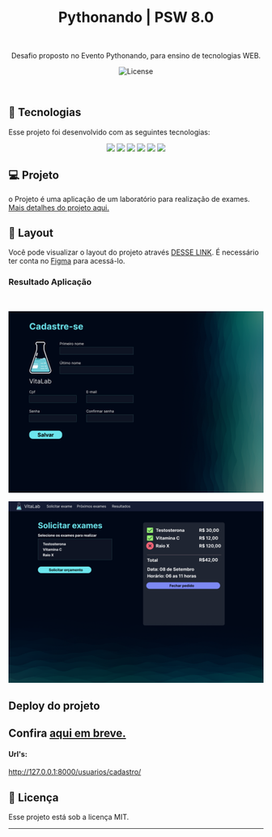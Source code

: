 <h1 align="center"> Pythonando | PSW 8.0 </h1>
<p align="center">

  ![]()
  
</p>

<p align="center">
Desafio proposto no Evento Pythonando, para ensino de tecnologias WEB.

<p align="center">
  <img alt="License" src="https://img.shields.io/static/v1?label=license&message=MIT&color=49AA26&labelColor=000000">
</p>

<br>

## 🚀 Tecnologias

Esse projeto foi desenvolvido com as seguintes tecnologias:

<p align="center">
  <!-- <img src="https://img.shields.io/badge/JavaScript-323330?style=for-the-badge&logo=javascript&logoColor=F7DF1E"> -->
  <img src="https://img.shields.io/badge/Django-092E20?style=for-the-badge&logo=django&logoColor=white" />
  <img src="https://img.shields.io/badge/Python-14354C?style=for-the-badge&logo=python&logoColor=white"/>
  <img src="https://img.shields.io/badge/JavaScript-F7DF1E?style=for-the-badge&logo=javascript&logoColor=black"/>
  <img src="https://img.shields.io/badge/Bootstrap-563D7C?style=for-the-badge&logo=bootstrap&logoColor=white"/>
  <img src="https://img.shields.io/badge/HTML5-E34F26?style=for-the-badge&logo=html5&logoColor=white"/>
  <img src="https://img.shields.io/badge/CSS3-1572B6?style=for-the-badge&logo=css3&logoColor=white"/>

</p>

## 💻 Projeto

o Projeto é uma aplicação de um laboratório para realização de exames.
[Mais detalhes do projeto aqui.](https://grizzly-amaranthus-f6a.notion.site/PSW-8-0-Aula-1-c5f28c09c09f4493ad20911f984e4fc8?pvs=4
)

<!-- ## PDF
[PDF](https://pythonando.com.br/media/recursos_aulas/PSW_8_0_Aula_1_c5f28c09c09f4493ad20911f984e4fc8.pdf) -->


## 🔖 Layout

Você pode visualizar o layout do projeto através [DESSE LINK](https://www.figma.com/file/FzqXqJXe5a8LWcq7LxISHN/Untitled?type=design&node-id=3-157&mode=design&t=kYSHqbNX3YVzPJgU-0). É necessário ter conta no [Figma](https://figma.com) para acessá-lo.

###  Resultado Aplicação 

![]()

![](img/1.png) 
<br>

![](img/2.png)

<!--<br>
<br>
<video width="219" height="454" controls="controls" autoplay="autoplay">
<source src="https://streamable.com/3pcted" type="video/mp4">
<object data="" width="219" height="240">
<embed width="320" height="454" src="https://streamable.com/3pcted">
</object>
</video>
-->


## Deploy do projeto

Confira [aqui em breve.]()
---

#### Url's:

http://127.0.0.1:8000/usuarios/cadastro/

<!-- ## Como executar ?
É Necessário Node LTS > versão 16, instalado.
### Procedimento Iniciar backend 

- Acessar primeiro o diretório server com o comando
```bash
cd server
```
- Instalar as dependências do backend
```bash
npm install
```
- Instalar blibliotecas

Fastify
```bash
  npm i fastify -D
```
TSX
```bash
npm i tsx -D
```
prisma:
```bash
npm i prisma -D
```
dependência de produção do prisma:
```bash
npm i @prisma/client
```
Prisma ERD Generator juntamente com a bliblioteca mermaid para geração de diagramas :
```bash
npm i prisma-erd-generator @mermaid-js/mermaid-cli -D
```
Cors do Fastify
```bash
npm i @fastify/cors
```
---

- Iniciar o backend com o comando
```bash
npm run dev
```

 #### Com o backend rodando você pode escolher entre a aplicação WEB ou MOBILE
---
### Procedimento iniciar aplicação WEB 

- Acessar primeiro o diretório web com o comando
```bash
cd web
```
- Instalar as dependências da aplicação WEB
```bash
npm install
```
- Instalar as blibliotecas da aplicação:

Tailwindcss
```bash
npm install -D tailwindcss postcss autoprefixer
```
Axios
```bash
npm i axios
```
Sweetalert2
```bash
npm i sweetalert2
```
- Iniciar a aplicação web com o comando
```bash
npm run dev
```
### Procedimento iniciar aplicação MOBILE 

- Acessar primeiro o diretório mobile com o comando
```bash
cd mobile
```
 Instalar as dependências da aplicação MOBILE
```bash
npm install
```
- Instalar as blibliotecas necessárias:
  
Native Base:
```bash
npm install native-base

npx expo install react-native-svg@12.1.1

npx expo install react-native-safe-area-context@3.3.2
```
Fonts do google:
```bash
npx expo install expo-font @expo-google-fonts/roboto
```
phosphor-react-native:
```bash
npm install --save phosphor-react-native
```
xvg-transformer:
```bash
npm i react-native-svg-transformer
```
react navigation: 
```bash
npm install @react-navigation/native

```
Instalando dependências em um projeto gerenciado pelo Expo:
```bash
npx expo install react-native-screens react-native-safe-area-context
```
Tab navigation
```bash
npm install @react-navigation/bottom-tabs
```
Axios:
```bash
npm i axios
```
country-list
```bash
npm i --save-dev @types/country-list
```
country-flag
```bash
npm install --save react-native-country-flag
```
dayjs
```bash
npm install dayjs
```
Dotenv
```bash
npm dotenv babel-plugin-inline-dotenv
```
- Para Rodar a aplicação mobile localmente:
É necessário um aparelho celular físico e o baixar o aplicativo ExpoGo na playstore, e conectar na conta do aplicativo ExpoGo;
depois conectar o cabo USB no celular e computador, ou notbook [acesse o tutorial de como rodar expogo via USB, aqui.](http://bit.ly/3SYlJXv)

Executar o projeto via usb com o app expoGo rodando o seguinte comando no terminal:
```bash
npm run android
```
Depois só aguardar a versão Mobile renderizar no seu celular físico.
A aplicação "server" se integra com a "web" e a "mobile", realizando o Back-end.  -->

## :memo: Licença

Esse projeto está sob a licença MIT.

---
